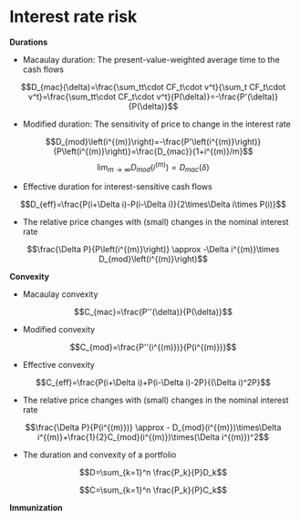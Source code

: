 # Interest rate risk

**Durations** 

- Macaulay duration: The present-value-weighted average time to the cash flows

$$D_{mac}(\delta)=\frac{\sum_tt\cdot CF_t\cdot v^t}{\sum_t CF_t\cdot v^t}=\frac{\sum_tt\cdot CF_t\cdot v^t}{P(\delta)}=-\frac{P'(\delta)}{P(\delta)}$$

- Modified duration: The sensitivity of price to change in the interest rate

$$D_{mod}\left(i^{(m)}\right)=-\frac{P'\left(i^{(m)}\right)}{P\left(i^{(m)}\right)}=\frac{D_{mac}}{1+i^{(m)}/m}$$
$$\lim_{m\rightarrow\infty} D_{mod}\left(i^{(m)}\right)=D_{mac}(\delta)$$

- Effective duration for interest-sensitive cash flows

$$D_{eff}=\frac{P(i+\Delta i)-P(i-\Delta i)}{2\times\Delta i\times P(i)}$$


- The relative price changes with (small) changes in the nominal interest rate

$$\frac{\Delta P}{P\left(i^{(m)}\right)} \approx -\Delta i^{(m)}\times D_{mod}\left(i^{(m)}\right)$$

**Convexity**

- Macaulay convexity 

$$C_{mac}=\frac{P''(\delta)}{P(\delta)}$$


- Modified convexity

$$C_{mod}=\frac{P''(i^{(m)})}{P(i^{(m)})}$$


- Effective convexity

$$C_{eff}=\frac{P(i+\Delta i)+P(i-\Delta i)-2P}{(\Delta i)^2P}$$

- The relative price changes with (small) changes in the nominal interest rate

$$\frac{\Delta P}{P(i^{(m)})} \approx - D_{mod}(i^{(m)})\times\Delta i^{(m)}+\frac{1}{2}C_{mod}(i^{(m)})\times(\Delta i^{(m)})^2$$

- The duration and convexity of a portfolio

$$D=\sum_{k=1}^n \frac{P_k}{P}D_k$$

$$C=\sum_{k=1}^n \frac{P_k}{P}C_k$$

**Immunization**

